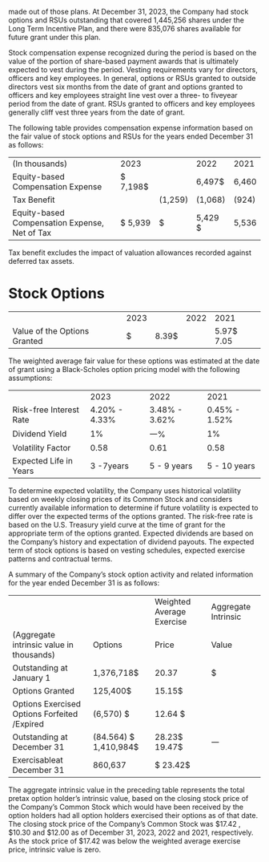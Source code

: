 made out of those plans. At December 31, 2023, the Company had stock options and RSUs outstanding that covered 1,445,256 shares under the Long Term Incentive Plan, and there were 835,076 shares available for future grant under this plan.  

Stock compensation expense recognized during the period is based on the value of the portion of share-based payment awards that is ultimately expected to vest during the period. Vesting requirements vary for directors, officers and key employees. In general, options or RSUs granted to outside directors vest six months from the date of grant and options granted to officers and key employees straight line vest over a three- to fiveyear period from the date of grant. RSUs granted to officers and key employees generally cliff vest three years from the date of grant.  

The following table provides compensation expense information based on the fair value of stock options and RSUs for the years ended December 31 as follows:  

<html><body><table><tr><td>(In thousands)</td><td colspan="2">2023</td><td>2022</td><td>2021</td></tr><tr><td>Equity-based Compensation Expense</td><td>$ 7,198$</td><td></td><td>6,497$</td><td>6,460</td></tr><tr><td>Tax Benefit</td><td></td><td>(1,259)</td><td>(1,068)</td><td>(924)</td></tr><tr><td>Equity-based Compensation Expense, Net of Tax</td><td>$ 5,939</td><td>$</td><td>5,429 $</td><td>5,536</td></tr></table></body></html>  

Tax benefit excludes the impact of valuation allowances recorded against deferred tax assets.  

# Stock Options  

<html><body><table><tr><td></td><td>2023</td><td></td><td>2022</td><td>2021</td></tr><tr><td> Value of the Options Granted</td><td>$</td><td>8.39$</td><td></td><td>5.97$ 7.05</td></tr></table></body></html>  

The weighted average fair value for these options was estimated at the date of grant using a Black-Scholes option pricing model with the following assumptions:  

<html><body><table><tr><td></td><td>2023</td><td>2022</td><td>2021</td></tr><tr><td>Risk-free Interest Rate</td><td>4.20% - 4.33%</td><td>3.48% - 3.62%</td><td>0.45% - 1.52%</td></tr><tr><td>Dividend Yield</td><td>1%</td><td>一%</td><td>1%</td></tr><tr><td>Volatility Factor</td><td>0.58</td><td>0.61</td><td>0.58</td></tr><tr><td>Expected Life in Years</td><td>3 -7years</td><td>5 - 9 years</td><td> 5 - 10 years</td></tr></table></body></html>  

To determine expected volatility, the Company uses historical volatility based on weekly closing prices of its Common Stock and considers currently available information to determine if future volatility is expected to differ over the expected terms of the options granted. The risk-free rate is based on the U.S. Treasury yield curve at the time of grant for the appropriate term of the options granted. Expected dividends are based on the Company’s history and expectation of dividend payouts. The expected term of stock options is based on vesting schedules, expected exercise patterns and contractual terms.  

A summary of the Company’s stock option activity and related information for the year ended December 31 is as follows:  

<html><body><table><tr><td></td><td></td><td>Weighted Average Exercise</td><td>Aggregate Intrinsic</td></tr><tr><td>(Aggregate intrinsic value in thousands)</td><td>Options</td><td>Price</td><td>Value</td></tr><tr><td>Outstanding at January 1</td><td>1,376,718$</td><td>20.37</td><td>$</td></tr><tr><td>Options Granted</td><td>125,400$</td><td>15.15$</td><td></td></tr><tr><td>Options Exercised Options Forfeited /Expired</td><td>(6,570) $</td><td>12.64 $</td><td></td></tr><tr><td>Outstanding at December 31</td><td>(84.564) $ 1,410,984$</td><td>28.23$ 19.47$</td><td>一</td></tr><tr><td>Exercisableat December 31</td><td>860,637</td><td>$ 23.42$</td><td></td></tr></table></body></html>  

The aggregate intrinsic value in the preceding table represents the total pretax option holder’s intrinsic value, based on the closing stock price of the Company’s Common Stock which would have been received by the option holders had all option holders exercised their options as of that date. The closing stock price of the Company’s Common Stock was $\$ 17.42$ , $\$ 10.30$ and $\$ 12.00$ as of December 31, 2023, 2022 and 2021, respectively. As the stock price of $\$ 17.42$ was below the weighted average exercise price, intrinsic value is zero.  